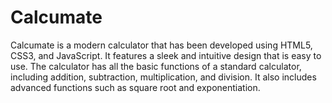 # Calcumate
 Calcumate is a modern calculator that has been developed using HTML5, CSS3, and JavaScript. It features a sleek and intuitive design that is easy to use. The calculator has all the basic functions of a standard calculator, including addition, subtraction, multiplication, and division. It also includes advanced functions such as square root and exponentiation.
